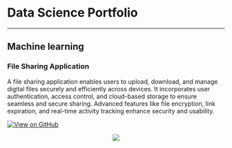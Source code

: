 # Data Science Portfolio
---
## Machine learning

### File Sharing Application

A file sharing application enables users to upload, download, and manage digital files securely and efficiently across devices. It incorporates user authentication, access control, and cloud-based storage to ensure seamless and secure sharing. Advanced features like file encryption, link expiration, and real-time activity tracking enhance security and usability.

[![View on GitHub](https://img.shields.io/badge/GitHub-View_on_GitHub-blue?logo=GitHub)](https://github.com/maniheist/mani-file-sharing-application)

<center><img src="assets/img/file_sharing.jpg"/></center>
